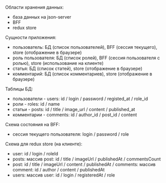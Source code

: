 Области хранения данных:

- база данных на json-server
- BFF
- redux store

Сущности приложения:

- пользователь: БД (список пользователей), BFF (сессия текущего), store (отображение в браузере)
- роль пользователя: БД (список ролей), BFF (сессия пользователя с ролью), store (использование на клиенте)
- статья: БД (список статей), store (отображение в браузере)
- комментарий: БД (список комментариев), store (отображение в браузере)

Таблицы БД:

- пользователи - users: id / login / password / registed_at / role_id
- роли - roles: id / name
- статьи - posts: id / title / image_url / content / published_at
- комментарии - comments: id / author_id / post_id / content

Схема состояния на BFF:

- сессия текущего пользователя: login / password / role

Схема для redux store (на клиенте):

- user: id / login / roleId
- posts: массив post: id / title / imageUrl / publishedAt / commentsCount
- post: id / title / imageUrl / content / publishedAt / comments: массив comment: id / author / content / publishedAt
- users: массив user: id / login / registeredAt / role
